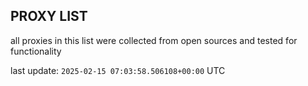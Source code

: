 ## PROXY LIST

all proxies in this list were collected from open sources and tested for functionality

last update: `2025-02-15 07:03:58.506108+00:00` UTC